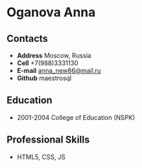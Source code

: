 # Oganova Anna
## Contacts
* **Address** Moscow, Russia
* **Cell** +7(988)3331130
* **E-mail** anna_new86@mail.ru
* **Github** maestrosql

## Education
* 2001-2004 College of Education (NSPK)
## Professional Skills
* HTML5, CSS, JS
